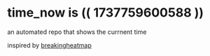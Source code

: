 # time_now is (( 1737759600588 ))

an automated repo that shows the currnent time

inspired by [breakingheatmap](https://github.com/breakingheatmap/breakingheatmap)